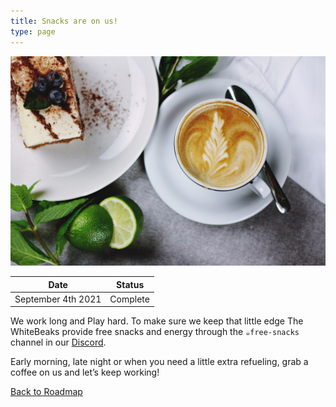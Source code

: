 ```yaml
---
title: Snacks are on us!
type: page
---
```


![WBG Snacks](/images/roadmap/wbg-snacks.jpeg "WBG Snacks")

| Date               | Status    |
| ------------------ | --------- |
| September 4th 2021 | Complete  |

We work long and Play hard. To make sure we keep that little edge The WhiteBeaks provide free snacks and energy through the `☕️free-snacks` channel in our [Discord](https://discord.gg/4DhfT6Dnqg).

Early morning, late night or when you  need a little extra refueling, grab a coffee on us and let’s keep working!

[Back to Roadmap](/roadmap)
